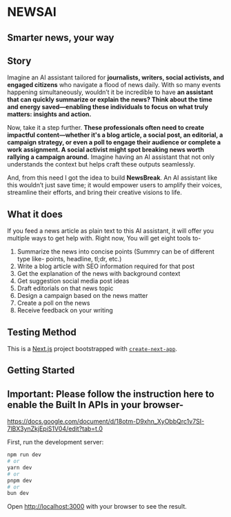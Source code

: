 # NEWSAI
## Smarter news, your way

## Story
Imagine an AI assistant tailored for **journalists, writers, social activists, and engaged citizens** who navigate a flood of news daily. With so many events happening simultaneously, wouldn’t it be incredible to have **an assistant that can quickly summarize or explain the news? Think about the time and energy saved—enabling these individuals to focus on what truly matters: insights and action.**

Now, take it a step further. **These professionals often need to create impactful content—whether it's a blog article, a social post, an editorial, a campaign strategy, or even a poll to engage their audience or complete a work assignment. A social activist might spot breaking news worth rallying a campaign around.** Imagine having an AI assistant that not only understands the context but helps craft these outputs seamlessly. 

And, from this need I got the idea to build **NewsBreak**. An AI assistant like this wouldn’t just save time; it would empower users to amplify their voices, streamline their efforts, and bring their creative visions to life. 

## What it does
If you feed a news article as plain text to this AI assistant, it will offer you multiple ways to get help with. Right now, You will get eight tools to- 

1. Summarize the news into concise points (Summry can be of different type like- points, headline, tl;dr, etc.)
2. Write a blog article with SEO information required for that post
3. Get the explanation of the news with background context
4. Get suggestion social media post ideas
5. Draft editorials on that news topic
6. Design a campaign based on the news matter
7. Create a poll on the news
8. Receive feedback on your writing

## Testing Method

This is a [Next.js](https://nextjs.org) project bootstrapped with [`create-next-app`](https://nextjs.org/docs/app/api-reference/cli/create-next-app).

## Getting Started

## Important: Please follow the instruction here to enable the Built In APIs in your browser- 
https://docs.google.com/document/d/18otm-D9xhn_XyObbQrc1v7SI-7lBX3ynZkjEpiS1V04/edit?tab=t.0

First, run the development server:

```bash
npm run dev
# or
yarn dev
# or
pnpm dev
# or
bun dev
```

Open [http://localhost:3000](http://localhost:3000) with your browser to see the result.

